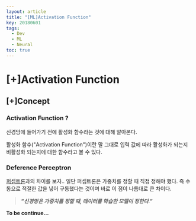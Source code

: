 ```yaml
---
layout: article
title: "[ML]Activation Function"
key: 20180601
tags:
  - Dev
  - ML
  - Neural
toc: true
---
```


# [+]Activation Function

<!--more-->

## [+]Concept

### Activation Function ?

신경망에 들어가기 전에 활성화 함수라는 것에 대해 알아본다.

활성화 함수("Activation Function")이란 말 그대로 입력 값에 따라  활성화가 되는지 비활성화 되는지에 대한 함수라고 볼 수 있다.



### Deference Perceptron

<a href="https://shhoya.github.io/2018/05/30/First-Post.html">퍼셉트론</a>과의 차이를 보자.. 일단 퍼셉트론은 가중치를 정할 때 직접 정해야 했다. 즉 수동으로 적절한 값을 넣어 구동했다는 것이며 바로 이 점이 나름대로 큰 차이다.



> ***"신경망은 가중치를 정할 때, 데이터를 학습한 모델이 정한다."***



**To be continue...**